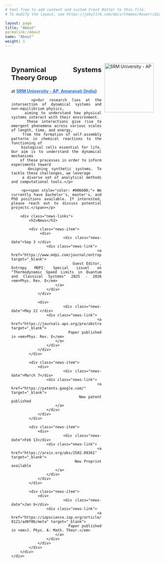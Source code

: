 ```yaml
---
# Feel free to add content and custom Front Matter to this file.
# To modify the layout, see https://jekyllrb.com/docs/themes/#overriding-theme-defaults

layout: page
title: "About"
permalink:/About
name: "About"
weight: 1
---
```

<html lang="en">
<head>
    <meta charset="UTF-8">
    <meta name="viewport" content="width=device-width, initial-scale=0.8">
    <style>
        .content {
            text-align: justify;
            hyphens: auto;
            position: relative;
            max-width: 800px;
            margin: 0 auto;
            padding: 20px;
        }
        .logo {
            float: right;
            margin-left: 10px;
            width: 160px;
        }
        a {
            color: #3471eb;
            text-decoration: underline;
        }
        .news-links {
            margin-top: 20px;
        }
        .news-links h2 {
            color: #663300;
            margin-bottom: 15px;
        }
        .news-item {
            max-width: 600px;
            margin-top: 10px;
        }
        .news-item > div {
            display: flex;
            align-items: center;
            gap: 15px; /* Increased gap for more space between date and entry */
        }
        .news-date {
            width: 100px; /* Adjusted for alignment */
            text-align: left;
            font-weight: bold;
        }
        .news-link {
            flex-grow: 1;
        }
        .news-link a {
            color: #0066cc;
            text-decoration: none;
        }
        .news-link a:hover {
            text-decoration: underline;
        }
    </style>
</head>
<body>
    <div class="content">
        <p><img src="{{ site.baseurl }}/images/srmap-logo-2.png" alt="SRM University - AP" class="logo"></p>
        <p style="font-size: 22px; font-weight: bold;">Dynamical Systems Theory Group</p>
        <p>at <strong><a href="https://srmap.edu.in/"> SRM University - AP, Amaravati (India)</a></strong></p>

        <p>Our research lies at the intersection of dynamical systems and non-equilibrium physics,
        aiming to understand how physical systems interact with their environment.
        These interactions give rise to emergent phenomena across various scales of length, time, and energy,
        from the formation of self-assembly patterns in chemical reactions to the functioning of
        biological cells essential for life. Our aim is to understand the dynamical mechanisms
        of these processes in order to inform experiments toward
        designing synthetic systems. To tackle these challenges, we leverage
        a diverse set of analytical methods and computational tools.</p>

        <p><span style="color: #006600;"> We currently have bachelor's, master's, and PhD positions available. If interested, please reach out to discuss potential projects.</span></p>

        <div class="news-links">
            <h2>News</h2>

            <div class="news-item">
                 <div>
                    <div class="news-date">Sep 3 </div>
                    <div class="news-link">
                        <a href="https://www.mdpi.com/journal/entropy/special_issues/GM01HB4S7Z" target="_blank">
                            Guest Editor, Entropy MDPI: Special issuel on "Thermodynamic Speed Limits in Quantum and Classical Systems" 2025 - 2026 <em>Phys. Rev. E</em>
                        </a>
                    </div>
                </div>

                <div>
                    <div class="news-date">May 22 </div>
                    <div class="news-link">
                        <a href="https://journals.aps.org/pre/abstract/10.1103/PhysRevE.111.054130" target="_blank">
                            Paper published in <em>Phys. Rev. E</em>
                        </a>
                    </div>
                </div>
            </div>

            <div class="news-item">
                <div>
                    <div class="news-date">March 7</div>
                    <div class="news-link">
                        <a href="https://patents.google.com/" target="_blank">
                            New patent published
                        </a>
                    </div>
                </div>
            </div>

            <div class="news-item">
                <div>
                    <div class="news-date">Feb 13</div>
                    <div class="news-link">
                        <a href="https://arxiv.org/abs/2502.09361" target="_blank">
                            New Preprint available
                        </a>
                    </div>
                </div>
            </div>

            <div class="news-item">
                <div>
                    <div class="news-date">Jan 6</div>
                    <div class="news-link">
                        <a href="https://iopscience.iop.org/article/10.1088/1751-8121/ad8f06/meta" target="_blank">
                            Paper published in <em>J. Phys. A: Math. Theor.</em>
                        </a>
                    </div>
                </div>
            </div>
        </div>
    </div>
</body>
</html>